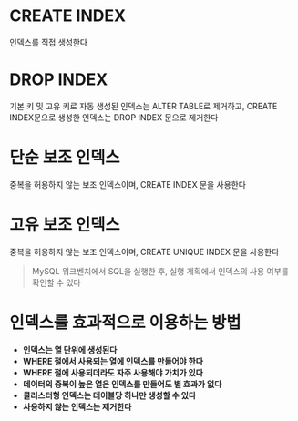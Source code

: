 # CREATE INDEX

인덱스를 직접 생성한다

# DROP INDEX

기본 키 및 고유 키로 자동 생성된 인덱스는 ALTER TABLE로 제거하고, CREATE INDEX문으로 생성한 인덱스는 DROP INDEX 문으로 제거한다

# 단순 보조 인덱스

중복을 허용하지 않는 보조 인덱스이며, CREATE INDEX 문을 사용한다

# 고유 보조 인덱스

중복을 허용하지 않는 보조 인덱스이며, CREATE UNIQUE INDEX 문을 사용한다

> MySQL 워크벤치에서 SQL을 실행한 후, 실행 계획에서 인덱스의 사용 여부를 확인할 수 있다
> 

# 인덱스를 효과적으로 이용하는 방법

- **인덱스는 열 단위에 생성된다**
- **WHERE 절에서 사용되는 열에 인덱스를 만들어야 한다**
- **WHERE 절에 사용되더라도 자주 사용해야 가치가 있다**
- **데이터의 중복이 높은 열은 인덱스를 만들어도 별 효과가 없다**
- **클러스터형 인덱스는 테이블당 하나만 생성할 수 있다**
- **사용하지 않는 인덱스는 제거한다**
